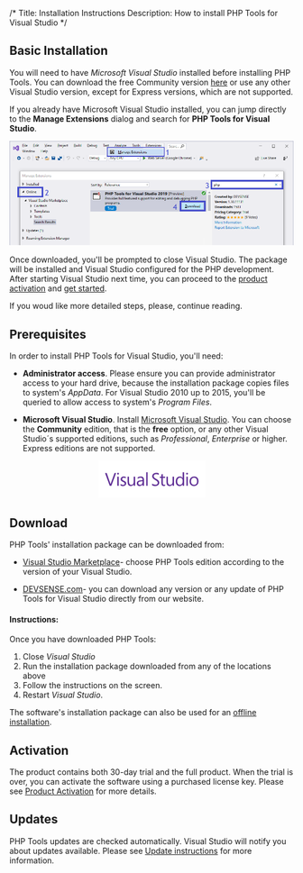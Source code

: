 /*
Title: Installation Instructions
Description: How to install PHP Tools for Visual Studio
*/

## Basic Installation


You will need to have *Microsoft Visual Studio* installed before installing PHP Tools. You can download the free Community version [here](https://visualstudio.microsoft.com/vs/community/) or use any other Visual Studio version, except for Express versions, which are not supported.

If you already have Microsoft Visual Studio installed, you can jump directly to the **Manage Extensions** dialog and search for **PHP Tools for Visual Studio**.

![Visual Studio Extensions](imgs/install-from-vs.png)

Once downloaded, you'll be prompted to close Visual Studio. The package will be installed and Visual Studio configured for the PHP development. After starting Visual Studio next time, you can proceed to the [product activation](/vs/installation/activation) and [get started](/vs/).

If you woud like more detailed steps, please, continue reading.

## Prerequisites

In order to install PHP Tools for Visual Studio, you'll need:

- **Administrator access**. Please ensure you can provide administrator access to your hard drive, because the installation package copies files to system's *AppData*. For Visual Studio 2010 up to 2015, you'll be queried to allow access to system's *Program Files*.

- **Microsoft Visual Studio**. Install [Microsoft Visual Studio](https://visualstudio.microsoft.com/vs/). You can choose the **Community** edition, that is the **free** option, or any other Visual Studio´s supported editions, such as *Professional*, *Enterprise* or higher. Express editions are not supported.

<center markdown="1">

![Visual Studio Extensions](imgs/visualstudio-small.png)

</center>

## Download

 PHP Tools' installation package can be downloaded from:

- [Visual Studio Marketplace](https://marketplace.visualstudio.com/search?term="php%20tools"&target=VS&vsVersion=)- choose PHP Tools edition according to the version of your Visual Studio.

- [DEVSENSE.com](https://www.devsense.com/en/download#vs)- you can download any version or any update of PHP Tools for Visual Studio directly from our website.


#### Instructions:

Once you have downloaded PHP Tools:

1. Close *Visual Studio*
2. Run the installation package downloaded from any of the locations above
3. Follow the instructions on the screen.
4. Restart *Visual Studio*.

The software's installation package can also be used for an [offline installation](https://docs.devsense.com/en/vs/installation/offline-activation).

## Activation

The product contains both 30-day trial and the full product. When the trial is over, you can activate the software using a purchased license key. Please see [Product Activation](/vs/installation/activation) for more details.

## Updates

PHP Tools updates are checked automatically. Visual Studio will notify you about updates available. Please see [Update instructions](https://docs.devsense.com/en/vs/installation/updatet) for more information.
